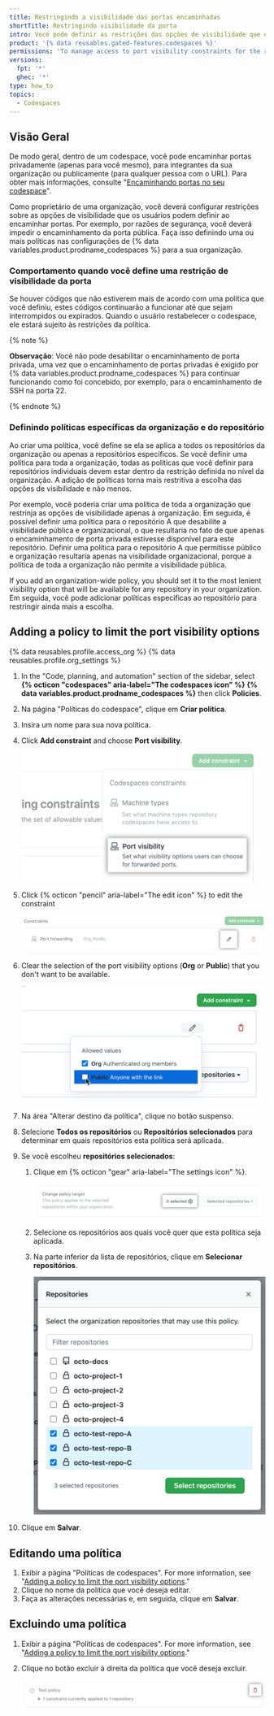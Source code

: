 ```yaml
---
title: Restringindo a visibilidade das portas encaminhadas
shortTitle: Restringindo visibilidade da porta
intro: Você pode definir as restrições das opções de visibilidade que os usuários podem escolher quando encaminham portas em codespaces na sua organização.
product: '{% data reusables.gated-features.codespaces %}'
permissions: 'To manage access to port visibility constraints for the repositories in an organization, you must be an organization owner.'
versions:
  fpt: '*'
  ghec: '*'
type: how_to
topics:
  - Codespaces
---
```


## Visão Geral

De modo geral, dentro de um codespace, você pode encaminhar portas privadamente (apenas para você mesmo), para integrantes da sua organização ou publicamente (para qualquer pessoa com o URL). Para obter mais informações, consulte "[Encaminhando portas no seu codespace](/codespaces/developing-in-codespaces/forwarding-ports-in-your-codespace)".

Como proprietário de uma organização, você deverá configurar restrições sobre as opções de visibilidade que os usuários podem definir ao encaminhar portas. Por exemplo, por razões de segurança, você deverá impedir o encaminhamento da porta pública. Faça isso definindo uma ou mais políticas nas configurações de {% data variables.product.prodname_codespaces %} para a sua organização.

### Comportamento quando você define uma restrição de visibilidade da porta

Se houver códigos que não estiverem mais de acordo com uma política que você definiu, estes códigos continuarão a funcionar até que sejam interrompidos ou expirados. Quando o usuário restabelecer o codespace, ele estará sujeito às restrições da política.

{% note %}

**Observação**: Você não pode desabilitar o encaminhamento de porta privada, uma vez que o encaminhamento de portas privadas é exigido por {% data variables.product.prodname_codespaces %} para continuar funcionando como foi concebido, por exemplo, para o encaminhamento de SSH na porta 22.

{% endnote %}

### Definindo políticas específicas da organização e do repositório

Ao criar uma política, você define se ela se aplica a todos os repositórios da organização ou apenas a repositórios específicos. Se você definir uma política para toda a organização, todas as políticas que você definir para repositórios individuais devem estar dentro da restrição definida no nível da organização. A adição de políticas torna mais restritiva a escolha das opções de visibilidade e não menos.

Por exemplo, você poderia criar uma política de toda a organização que restrinja as opções de visibilidade apenas à organização. Em seguida, é possível definir uma política para o repositório A que desabilite a visibilidade pública e organizacional, o que resultaria no fato de que apenas o encaminhamento de porta privada estivesse disponível para este repositório. Definir uma política para o repositório A que permitisse público e organização resultaria apenas na visibilidade organizacional, porque a política de toda a organização não permite a visibilidade pública.

If you add an organization-wide policy, you should set it to the most lenient visibility option that will be available for any repository in your organization. Em seguida, você pode adicionar políticas específicas ao repositório para restringir ainda mais a escolha.

## Adding a policy to limit the port visibility options

{% data reusables.profile.access_org %}
{% data reusables.profile.org_settings %}
1. In the "Code, planning, and automation" section of the sidebar, select **{% octicon "codespaces" aria-label="The codespaces icon" %} {% data variables.product.prodname_codespaces %}** then click **Policies**.
1. Na página "Políticas do codespace", clique em **Criar política**.
1. Insira um nome para sua nova política.
1. Click **Add constraint** and choose **Port visibility**.

   ![Add a constraint for port visibility](/assets/images/help/codespaces/add-constraint-dropdown-ports.png)

1. Click {% octicon "pencil" aria-label="The edit icon" %} to edit the constraint

   ![Edit the port visibility constraint](/assets/images/help/codespaces/edit-port-visibility-constraint.png)

1. Clear the selection of the port visibility options (**Org** or **Public**) that you don't want to be available.

   ![Choose the port visibility options](/assets/images/help/codespaces/choose-port-visibility-options.png)

1. Na área "Alterar destino da política", clique no botão suspenso.
1. Selecione **Todos os repositórios** ou **Repositórios selecionados** para determinar em quais repositórios esta política será aplicada.
1. Se você escolheu **repositórios selecionados**:
   1. Clique em {% octicon "gear" aria-label="The settings icon" %}.

      ![Editar as configurações da política](/assets/images/help/codespaces/policy-edit.png)

   2. Selecione os repositórios aos quais você quer que esta política seja aplicada.
   3. Na parte inferior da lista de repositórios, clique em **Selecionar repositórios**.

      ![Selecionar repositórios para esta política](/assets/images/help/codespaces/policy-select-repos.png)

1. Clique em **Salvar**.

## Editando uma política

1. Exibir a página "Políticas de codespaces". For more information, see "[Adding a policy to limit the port visibility options](#adding-a-policy-to-limit-the-port-visibility-options)."
1. Clique no nome da política que você deseja editar.
1. Faça as alterações necessárias e, em seguida, clique em **Salvar**.

## Excluindo uma política

1. Exibir a página "Políticas de codespaces". For more information, see "[Adding a policy to limit the port visibility options](#adding-a-policy-to-limit-the-port-visibility-options)."
1. Clique no botão excluir à direita da política que você deseja excluir.

   ![O botão de excluir uma política](/assets/images/help/codespaces/policy-delete.png)
